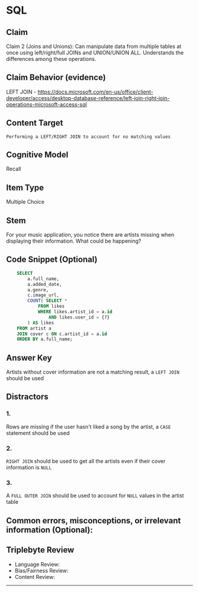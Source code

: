 # SQL

## Claim

Claim 2 (Joins and Unions): Can manipulate data from multiple tables at once using left/right/full JOINs and UNION/UNION ALL. Understands the differences among these operations.

## Claim Behavior (evidence)

LEFT JOIN - https://docs.microsoft.com/en-us/office/client-developer/access/desktop-database-reference/left-join-right-join-operations-microsoft-access-sql

## Content Target

`Performing a LEFT/RIGHT JOIN to account for no matching values`

## Cognitive Model

Recall

## Item Type

Multiple Choice

## Stem

For your music application, you notice there are artists missing when displaying their information. What could be happening?

## Code Snippet (Optional)

```sql
    SELECT
        a.full_name,
        a.added_date,
        a.genre,
        c.image_url,
        COUNT( SELECT *
            FROM likes
            WHERE likes.artist_id = a.id
                AND likes.user_id = {?}
        ) AS likes
    FROM artist a
    JOIN cover c ON c.artist_id = a.id
    ORDER BY a.full_name;
```

## Answer Key

Artists without cover information are not a matching result, a `LEFT JOIN` should be used

## Distractors

### 1.

Rows are missing if the user hasn't liked a song by the artist, a `CASE` statement should be used

### 2.

`RIGHT JOIN` should be used to get all the artists even if their cover information is `NULL`

### 3.

A `FULL OUTER JOIN` should be used to account for `NULL` values in the artist table

## Common errors, misconceptions, or irrelevant information (Optional):

## Triplebyte Review

- Language Review:
- Bias/Fairness Review:
- Content Review:

---
